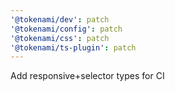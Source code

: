 ```yaml
---
'@tokenami/dev': patch
'@tokenami/config': patch
'@tokenami/css': patch
'@tokenami/ts-plugin': patch
---
```


Add responsive+selector types for CI
